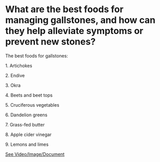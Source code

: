 # What are the best foods for managing gallstones, and how can they help alleviate symptoms or prevent new stones?

The best foods for gallstones:

1\. Artichokes

2\. Endive

3\. Okra

4\. Beets and beet tops

5\. Cruciferous vegetables

6\. Dandelion greens

7\. Grass-fed butter

8\. Apple cider vinegar

9\. Lemons and limes

 [See Video/Image/Document](https://hls-player.drberg.com/asset?path=migrated-assets/best-foods-for-gallstones)
